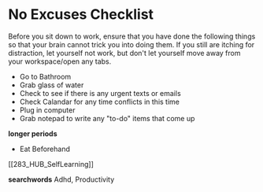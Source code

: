 # No Excuses Checklist

Before you sit down to work, ensure that you have done the following things so that your brain cannot trick you into doing them. If you still are itching for distraction, let yourself not work, but don't let yourself move away from your workspace/open any tabs.

* Go to Bathroom
* Grab glass of water 
* Check to see if there is any urgent texts or emails 
* Check Calandar for any time conflicts in this time 
* Plug in computer 
* Grab notepad to write any "to-do" items that come up 


**longer periods**
* Eat Beforehand 

[[283_HUB_SelfLearning]]



**searchwords**
Adhd, Productivity
